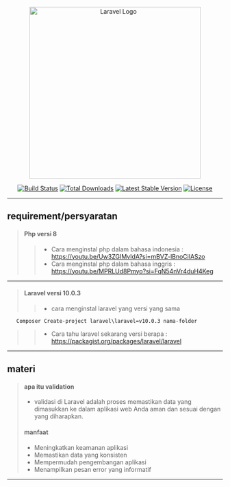 <p align="center"><a href="https://laravel.com" target="_blank"><img src="https://raw.githubusercontent.com/laravel/art/master/logo-lockup/5%20SVG/2%20CMYK/1%20Full%20Color/laravel-logolockup-cmyk-red.svg" width="400" alt="Laravel Logo"></a></p>

<p align="center">
<a href="https://github.com/laravel/framework/actions"><img src="https://github.com/laravel/framework/workflows/tests/badge.svg" alt="Build Status"></a>
<a href="https://packagist.org/packages/laravel/framework"><img src="https://img.shields.io/packagist/dt/laravel/framework" alt="Total Downloads"></a>
<a href="https://packagist.org/packages/laravel/framework"><img src="https://img.shields.io/packagist/v/laravel/framework" alt="Latest Stable Version"></a>
<a href="https://packagist.org/packages/laravel/framework"><img src="https://img.shields.io/packagist/l/laravel/framework" alt="License"></a>
</p>

>
---
<b>requirement/persyaratan</b>
---
> #### Php versi 8
>> - Cara menginstal php dalam bahasa indonesia : https://youtu.be/Uw3ZGIMvIdA?si=mBVZ-lBnoCilASzo
>> - Cara menginstal php dalam bahasa inggris : https://youtu.be/MPRLUd8Pmyo?si=FqN54nVr4duH4Keg
-----
> #### Laravel versi 10.0.3
>> - cara menginstal laravel yang versi yang sama 
```
   Composer Create-project laravel\laravel=v10.0.3 nama-folder
```
>> - Cara tahu laravel sekarang versi berapa : https://packagist.org/packages/laravel/laravel
---
<b>materi</b>
---
> #### apa itu validation
> - validasi di Laravel adalah proses memastikan data yang dimasukkan ke dalam aplikasi web Anda aman dan sesuai dengan yang diharapkan.
> #### manfaat
> - Meningkatkan keamanan aplikasi
> - Memastikan data yang konsisten
> - Mempermudah pengembangan aplikasi
> - Menampilkan pesan error yang informatif
---
> ####
